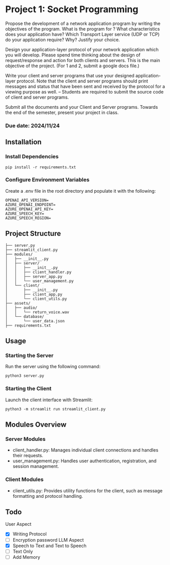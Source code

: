 # Project 1: Socket Programming		

Propose the development of a network application program by writing the objectives of the program. What is the program for ? What characteristics does your application have? Which Transport Layer service (UDP or TCP) do your application require? Why? Justify your choice.

Design your application-layer protocol of your network application which you will develop. Please spend time thinking about the design of request/response and action for both clients and servers. This is the main objective of the project.
(For 1 and 2, submit a google docs file.)

Write your client and server programs that use your designed application-layer protocol. Note that the client and server programs should print messages and status that have been sent and received by the protocol for a viewing purpose as well. – Students are required to submit the source code of client and server programs.

Submit all the documents and your Client and Server programs. Towards the end of the semester, present your project in class.

### Due date: 2024/11/24

## Installation
### Install Dependencies
```
pip install -r requirements.txt
```

### Configure Environment Variables 
Create a .env file in the root directory and populate it with the following:
```
OPENAI_API_VERSION= 
AZURE_OPENAI_ENDPOINT= 
AZURE_OPENAI_API_KEY= 
AZURE_SPEECH_KEY= 
AZURE_SPEECH_REGION= 
```

## Project Structure

```
├── server.py
├── streamlit_client.py
├── modules/
│   ├── __init__.py
│   ├── server/
│   │   ├── __init__.py
│   │   ├── client_handler.py
│   │   ├── server_app.py
│   │   └── user_management.py
│   └── client/
│       ├── __init__.py
│       ├── client_app.py
│       └── client_utils.py
├── assets/
│   ├── audio/
│   │   └── return_voice.wav
│   └── database/
│       └── user_data.json
├── requirements.txt

```

## Usage 
### Starting the Server
Run the server using the following command:
```
python3 server.py
```
### Starting the Client
Launch the client interface with Streamlit:
```
python3 -m streamlit run streamlit_client.py
```

## Modules Overview
### Server Modules
- client_handler.py: Manages individual client connections and handles their requests.
- user_management.py: Handles user authentication, registration, and session management.
### Client Modules
- client_utils.py: Provides utility functions for the client, such as message formatting and protocol handling.

## Todo
User Aspect
- [x] Writing Protocol
- [ ] Encryption password
LLM Aspect
- [x] Speech to Text and Text to Speech
- [ ] Text Only
- [ ] Add Memory
